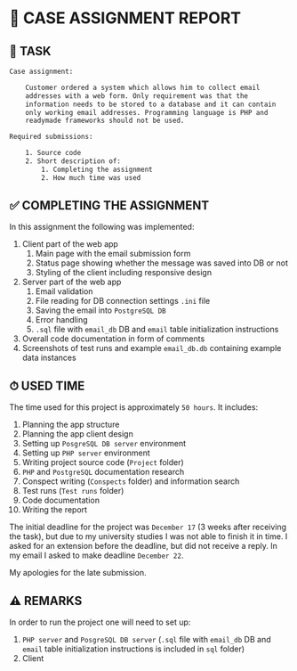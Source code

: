 # 📨 CASE ASSIGNMENT REPORT

## 📄 TASK

```txt
Case assignment:

    Customer ordered a system which allows him to collect email
    addresses with a web form. Only requirement was that the
    information needs to be stored to a database and it can contain
    only working email addresses. Programming language is PHP and
    readymade frameworks should not be used.

Required submissions:

    1. Source code
    2. Short description of:
        1. Completing the assignment
        2. How much time was used
```

## ✅ COMPLETING THE ASSIGNMENT

In this assignment the following was implemented:

1. Client part of the web app
   1. Main page with the email submission form
   2. Status page showing whether the message was saved into DB or not
   3. Styling of the client including responsive design
2. Server part of the web app
   1. Email validation
   2. File reading for DB connection settings `.ini` file
   3. Saving the email into `PostgreSQL DB`
   4. Error handling
   5. `.sql` file with `email_db` DB and `email` table initialization instructions
3. Overall code documentation in form of comments
4. Screenshots of test runs and example `email_db.db` containing example data instances

## ⏱ USED TIME

The time used for this project is approximately `50 hours`. It includes:

1. Planning the app structure
2. Planning the app client design
3. Setting up `PosgreSQL DB server` environment
4. Setting up `PHP server` environment
5. Writing project source code (`Project` folder)
6. `PHP` and `PostgreSQL` documentation research
7. Conspect writing (`Conspects` folder) and information search
8. Test runs (`Test runs` folder)
9. Code documentation
10. Writing the report

The initial deadline for the project was `December 17` (3 weeks after receiving the task), but due to my university studies I was not able to finish it in time. I asked for an extension before the deadline, but did not receive a reply. In my email I asked to make deadline `December 22`.  
  
My apologies for the late submission.

## ⚠️ REMARKS

In order to run the project one will need to set up:

1. `PHP server` and `PosgreSQL DB server` (`.sql` file with `email_db` DB and `email` table initialization instructions is included in `sql` folder)
2. Client
